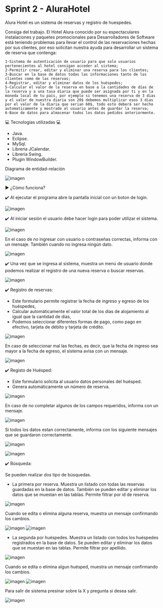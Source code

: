 # Sprint 2 - AluraHotel
Alura Hotel es un sistema de reservas y registro de huespedes.

Consiga del trabajo.
El Hotel Alura conocido por su espectaculares instalaciones y paquetes promocionales para Desarrolladores de Software está teniendo problemas para llevar el control de las reservaciones hechas por sus clientes, por eso solicitan nuestra ayuda para desarrollar un sistema de reserva que contenga:

    1-Sistema de autenticación de usuario para que solo usuarios pertenecientes al hotel consigan acceder al sistema;
    2-Permitir crear, editar y eliminar una reserva para los clientes;
    3-Buscar en la base de datos todas las informaciones tanto de los clientes como de las reservas;
    4-Registrar, editar y eliminar datos de los huéspedes;
    5-Calcular el valor de la reserva en base a la cantidades de días de la reserva y a una tasa diaria que puede ser asignada por ti y en la moneda local de tu país, por ejemplo si tenemos una reserva de 3 dias y el valor de nuestra diaria son 20$ debemos multiplicar esos 3 dias por el valor de la diaria que serian 60$, todo esto deberá ser hecho automaticamente y mostrado al usuario antes de guardar la reserva;
    6-Base de datos para almacenar todos los datos pedidos anteriormente.
    

:computer: Tecnologias utilizadas :computer:

- Java.
- Eclipse.
- MySql.
- Libreria JCalendar.
- Libreria Swing.
- Plugin WindowBuilder.

Diagrama de entidad-relación

![imagen](https://user-images.githubusercontent.com/54158037/218822286-69925177-0f67-4450-83a7-c2ee26c421d2.png)

:arrow_forward: ¿Cómo funciona?

:heavy_check_mark: Al ejecutar el programa abre la pantalla inicial con un boton de login.

![imagen](https://user-images.githubusercontent.com/54158037/218826027-d1a832f9-f8dc-4154-8146-e5e680a0626c.png)

:heavy_check_mark: Al iniciar sesión el usuario debe hacer login para poder utilizar el sistema.

![imagen](https://user-images.githubusercontent.com/54158037/218826812-380ee06b-6e18-41fb-b776-f794e43c4097.png)
 
En el caso de no ingresar con usuario o contraseñas correctas, informa con un mensaje. También cuando no ingresa ningún dato.

![imagen](https://user-images.githubusercontent.com/54158037/218827082-88d12daa-a41c-40fc-a06e-c54ed3063b3a.png)

:heavy_check_mark: Una vez que se ingresa al sistema, muestra un menú de usuario donde podemos realizar el registro de una nueva reserva o buscar reservas.

![imagen](https://user-images.githubusercontent.com/54158037/218828530-8f1d16f5-bf5e-4175-bffb-c9cdd15afd13.png)

:heavy_check_mark: Registro de reservas: 
- Este formulario permite registrar la fecha de ingreso y egreso de los huéspedes, 
- Calcular automáticamente el valor total de los dias de alojamiento al igual que la cantidad de dias,
- Podemos seleccionar diferentes formas de pago, como pago en efectivo, tarjeta de débito y tarjeta de crédito.

![imagen](https://user-images.githubusercontent.com/54158037/218829439-06a07209-8367-45f3-a3e1-3b9154be77ef.png)

En caso de seleccionar mal las fechas, es decir, que la fecha de ingreso sea mayor a la fecha de egreso, el sistema avisa con un mensaje.

![imagen](https://user-images.githubusercontent.com/54158037/218830464-aa179ab9-143e-4c82-b1d0-b0a31757406f.png)

:heavy_check_mark: Registo de Huésped:
- Este formulario solicita al usuario datos personales del huésped. 
- Genera automáticamente un número de reserva.

![imagen](https://user-images.githubusercontent.com/54158037/218830941-bd365b4a-7291-4dd1-ab3a-bfab6c6052bc.png)

En caso de no completar algunos de los campos requeridos, informa con un mensaje.

![imagen](https://user-images.githubusercontent.com/54158037/218831129-a54a4c5c-cfcb-49ed-bb59-f36dc0c26ead.png)

Si todos los datos estan correctamente, informa con los siguiente mensajes que se guardaron correctamente.

![imagen](https://user-images.githubusercontent.com/54158037/218831430-2b354d5c-d9c3-455f-a834-238837088266.png)

![imagen](https://user-images.githubusercontent.com/54158037/218831712-2fc97dd2-4aaa-4434-9a97-f63da1b5029c.png)

:heavy_check_mark: Búsqueda:

Se pueden realizar dos tipo de búsquedas.

- La primera por reserva. Muestra un listado con todas las reservas guardadas en la base de datos. También se pueden editar y eliminar los datos que se muestan en las tablas. Permite filtrar por id de reserva.

![imagen](https://user-images.githubusercontent.com/54158037/218832660-728ab89f-e60e-453a-aebb-8380bf5f63a4.png)

Cuando se edita o elimina alguna reserva, muestra un mensaje confirmando los cambios. 

![imagen](https://user-images.githubusercontent.com/54158037/218832937-c8c8aa65-278b-4527-aaf2-2ca362788efd.png) ![imagen](https://user-images.githubusercontent.com/54158037/218833131-420b9088-4b88-4b0a-9478-35c676823a28.png)

- La segunda por huéspedes. Muestra un listado con todos los huéspedes registrados en la base de datos. Se pueden editar y eliminar los datos que se muestan en las tablas. Permite filtrar por apellido.

![imagen](https://user-images.githubusercontent.com/54158037/218833589-77f5ed06-68d3-45c3-8f3a-17a851223c8d.png)

Cuando se edita o elimina algun huésped, muestra un mensaje confirmando los cambios.

![imagen](https://user-images.githubusercontent.com/54158037/218833781-9e54ddc3-4841-416b-88ce-c6a912fa641d.png) ![imagen](https://user-images.githubusercontent.com/54158037/218833933-81702fd5-76aa-4958-ae14-63222b04a4a7.png)

Para salir de sistema presinar sobre la X y pregunta si desea salir.

![imagen](https://user-images.githubusercontent.com/54158037/218834176-4368971a-729a-4d39-a494-4801abdc1289.png)















